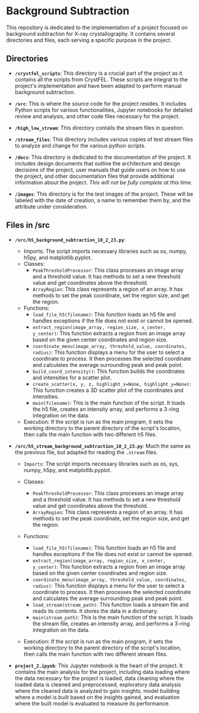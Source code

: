 # Background Subtraction

This repository is dedicated to the implementation of a project focused on background subtraction for X-ray crystallography. It contains several directories and files, each serving a specific purpose in the project.

## Directories

- **`/crystfel_scripts`**: This directory is a crucial part of the project as it contains all the scripts from CrystFEL. These scripts are integral to the project's implementation and have been adapted to perform manual background subtraction.

- **`/src`**: This is where the source code for the project resides. It includes Python scripts for various functionalities, Jupyter notebooks for detailed review and analysis, and other code files necessary for the project.

- **`/high_low_stream`**: This directory contails the stream files in question.

- **`/stream_files`**: This directory includes various copies of test stream files to analyze and change for the various python scripts. 

- **`/docs`**: This directory is dedicated to the documentation of the project. It includes design documents that outline the architecture and design decisions of the project, user manuals that guide users on how to use the project, and other documentation files that provide additional information about the project. *This will not be fully complete at this time.*

- **`/images`**: This directory is for the test images of the project. These will be labeled with the date of creation, a name to remember them by, and the attribute under consideration.

## Files in /src
- **`/src/h5_background_subtraction_10_2_23.py`**:
  - Imports: The script imports necessary libraries such as os, numpy, h5py, and matplotlib.pyplot.
  - Classes:
    - `PeakThresholdProcessor`: This class processes an image array and a threshold value. It has methods to set a new threshold value and get coordinates above the threshold.
    - `ArrayRegion`: This class represents a region of an array. It has methods to set the peak coordinate, set the region size, and get the region.    
  - Functions:
    - `load_file_h5(filename)`: This function loads an h5 file and handles exceptions if the file does not exist or cannot be opened.
    - `extract_region(image_array, region_size, x_center, y_center)`: This function extracts a region from an image array based on the given center coordinates and region size. 
    - `coordinate_menu(image_array, threshold_value, coordinates, radius)`: This function displays a menu for the user to select a coordinate to process. It then processes the selected coordinate and calculates the average surrounding peak and peak point.
    - `build_coord_intensity()`: This function builds the coordinates and intensities for a scatter plot.
    - `create_scatter(x, y, z, highlight_x=None, highlight_y=None)`: This function creates a 3D scatter plot of the coordinates and intensities.
    - `main(filename)`: This is the main function of the script. It loads the h5 file, creates an intensity array, and performs a 3-ring integration on the data. 
  - Execution: If the script is run as the main program, it sets the working directory to the parent directory of the script's location, then calls the main function with two different h5 files.

- **`/src/h5_stream_background_subtraction_10_2_23.py`**: Much the same as the previous file, but adapted for reading the `.stream` files.
    - `Imports`: The script imports necessary libraries such as os, sys, numpy, h5py, and matplotlib.pyplot.
    - Classes:
      - `PeakThresholdProcessor`: This class processes an image array and a threshold value. It has methods to set a new threshold value and get coordinates above the threshold.
      - `ArrayRegion`: This class represents a region of an array. It has methods to set the peak coordinate, set the region size, and get the region.
    - Functions:
      - `load_file_h5(filename)`: This function loads an h5 file and handles exceptions if the file does not exist or cannot be opened.
      - `extract_region(image_array, region_size, x_center, y_center)`: This function extracts a region from an image array based on the given center coordinates and region size.
      - `coordinate_menu(image_array, threshold_value, coordinates, radius)`: This function displays a menu for the user to select a coordinate to process. It then processes the selected coordinate and calculates the average surrounding peak and peak point.
      - `load_stream(stream_path)`: This function loads a stream file and reads its contents. It stores the data in a dictionary.
      - `main(stream_path)`: This is the main function of the script. It loads the stream file, creates an intensity array, and performs a 3-ring integration on the data.

    - Execution: If the script is run as the main program, it sets the working directory to the parent directory of the script's location, then calls the main function with two different stream files.





- **`project_2.ipynb`**: This Jupyter notebook is the heart of the project. It contains the main analysis for the project, including data loading where the data necessary for the project is loaded, data cleaning where the loaded data is cleaned and preprocessed, exploratory data analysis where the cleaned data is analyzed to gain insights, model building where a model is built based on the insights gained, and evaluation where the built model is evaluated to measure its performance.